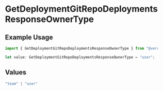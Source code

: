 # GetDeploymentGitRepoDeploymentsResponseOwnerType

## Example Usage

```typescript
import { GetDeploymentGitRepoDeploymentsResponseOwnerType } from "@vercel/sdk/models/getdeploymentop.js";

let value: GetDeploymentGitRepoDeploymentsResponseOwnerType = "user";
```

## Values

```typescript
"team" | "user"
```